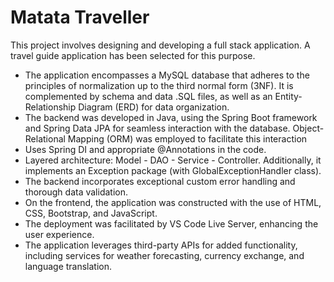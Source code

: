 # Matata Traveller

This project involves designing and developing a full stack application. A travel guide application has been selected for this purpose.

- The application encompasses a MySQL database that adheres to the principles of normalization up to the third normal form (3NF). It is complemented by schema and data .SQL files, as well as an Entity-Relationship Diagram (ERD) for data organization.
- The backend was developed in Java, using the Spring Boot framework and Spring Data JPA for seamless interaction with the database. Object-Relational Mapping (ORM) was employed to facilitate this interaction
- Uses Spring DI and appropriate @Annotations in the code.
- Layered architecture: Model - DAO - Service - Controller. Additionally, it implements an Exception package (with GlobalExceptionHandler class).
- The backend incorporates exceptional custom error handling and thorough data validation.
- On the frontend, the application was constructed with the use of HTML, CSS, Bootstrap, and JavaScript.
- The deployment was facilitated by VS Code Live Server, enhancing the user experience.
- The application leverages third-party APIs for added functionality, including services for weather forecasting, currency exchange, and language translation.
